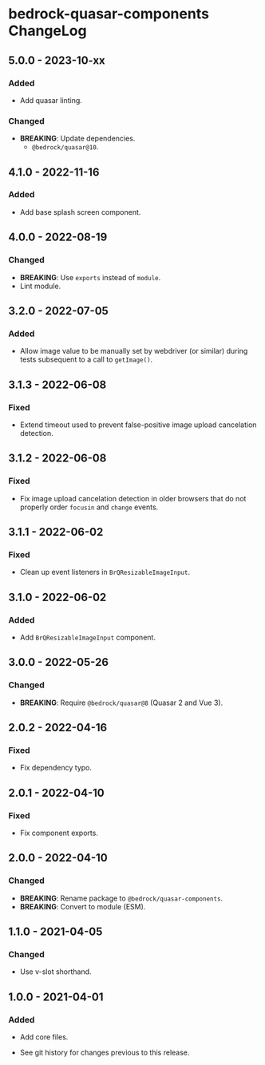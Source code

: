 # bedrock-quasar-components ChangeLog

## 5.0.0 - 2023-10-xx

### Added
- Add quasar linting.

### Changed
- **BREAKING**: Update dependencies.
  - `@bedrock/quasar@10`.

## 4.1.0 - 2022-11-16

### Added
- Add base splash screen component.

## 4.0.0 - 2022-08-19

### Changed
- **BREAKING**: Use `exports` instead of `module`.
- Lint module.

## 3.2.0 - 2022-07-05

### Added
- Allow image value to be manually set by webdriver (or similar) during
  tests subsequent to a call to `getImage()`.

## 3.1.3 - 2022-06-08

### Fixed
- Extend timeout used to prevent false-positive image upload
  cancelation detection.

## 3.1.2 - 2022-06-08

### Fixed
- Fix image upload cancelation detection in older browsers that
  do not properly order `focusin` and `change` events.

## 3.1.1 - 2022-06-02

### Fixed
- Clean up event listeners in `BrQResizableImageInput`.

## 3.1.0 - 2022-06-02

### Added
- Add `BrQResizableImageInput` component.

## 3.0.0 - 2022-05-26

### Changed
- **BREAKING**: Require `@bedrock/quasar@8` (Quasar 2 and Vue 3).

## 2.0.2 - 2022-04-16

### Fixed
- Fix dependency typo.

## 2.0.1 - 2022-04-10

### Fixed
- Fix component exports.

## 2.0.0 - 2022-04-10

### Changed
- **BREAKING**: Rename package to `@bedrock/quasar-components`.
- **BREAKING**: Convert to module (ESM).

## 1.1.0 - 2021-04-05

### Changed
- Use v-slot shorthand.

## 1.0.0 - 2021-04-01

### Added
- Add core files.

- See git history for changes previous to this release.
